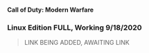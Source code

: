 #### Call of Duty: Modern Warfare
### Linux Edition FULL, Working 9/18/2020

 > 
 > LINK BEING ADDED, AWAITING LINK
 > 

